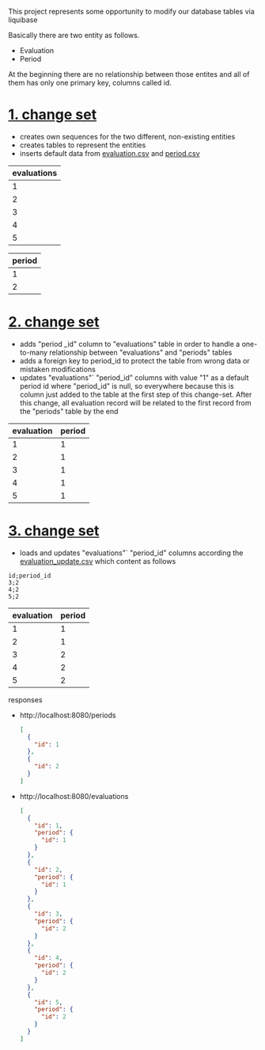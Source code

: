 This project represents some opportunity to modify our database tables via liquibase

Basically there are two entity as follows.

* Evaluation
* Period

At the beginning there are no relationship between those entites and all of them has only one primary key, columns called id. 

# [1. change set](src/main/resources/db/changelog/000001_create_tables.xml)
* creates own sequences for the two different, non-existing entities
* creates tables to represent the entities
* inserts default data from [evaluation.csv](src/main/resources/db/data/evaluation.csv) and [period.csv](src/main/resources/db/data/period.csv)

| evaluations |
|---|
|1|
|2|
|3|
|4|
|5|

| period |
|---|
|1|
|2|

# [2. change set](src/main/resources/db/changelog/000002_add_column.xml)
* adds "period _id" column to "evaluations" table in order to handle a one-to-many relationship between "evaluations" and "periods" tables
* adds a foreign key to period_id to protect the table from wrong data or mistaken modifications
* updates "evaluations"` "period_id" columns with value "1" as a default period id where "period_id" is null, so everywhere because this is column just added to the table at the first step of this change-set. After this change, all evaluation record will be related to the first record from the "periods" table by the end

| evaluation | period |
|---|---|
|1|1|
|2|1|
|3|1|
|4|1|
|5|1|

# [3. change set](src/main/resources/db/changelog/000003_update_period_ids.xml)
* loads and updates "evaluations"` "period_id" columns according the [evaluation_update.csv](src/main/resources/db/data/evaluation_update.csv) which content as follows
```
id;period_id
3;2
4;2
5;2
```

| evaluation | period |
|---|---|
|1|1|
|2|1|
|3|2|
|4|2|
|5|2|

responses

* http://localhost:8080/periods
    ```json
    [
      {
        "id": 1
      },
      {
        "id": 2
      }
    ]
    ```
* http://localhost:8080/evaluations
    ```json
    [
      {
        "id": 1,
        "period": {
          "id": 1
        }
      },
      {
        "id": 2,
        "period": {
          "id": 1
        }
      },
      {
        "id": 3,
        "period": {
          "id": 2
        }
      },
      {
        "id": 4,
        "period": {
          "id": 2
        }
      },
      {
        "id": 5,
        "period": {
          "id": 2
        }
      }
    ]
    ```